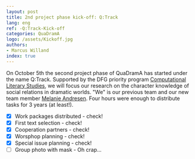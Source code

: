 ```yaml
---
layout: post
title: 2nd project phase kick-off: Q:Track 
lang: eng
ref: -Q:Track-Kick-off
categories: QuaDramA
logo: /assets/Kickoff.jpg
authors: 
- Marcus Willand
index: true
---
```


On October 5th the second project phase of QuaDramA has started under the name Q:Track. Supported by the DFG priority program [Computational Literary Studies](https://dfg-spp-cls.github.io/), we will focus our research on the character knowledge of social relations in dramatic worlds. "We" is our previous team and our new team member [Melanie Andresen](https://quadrama.github.io/people.de#melanie-andresen). Four hours were enough to distribute tasks for 3 years (at least!).
- [x] Work packages distributed - check!
- [x] First text selection - check!
- [x] Cooperation partners - check!
- [x] Worsphop planning - check!
- [x] Special issue planning - check! 
- [ ] Group photo with mask - Oh crap...
